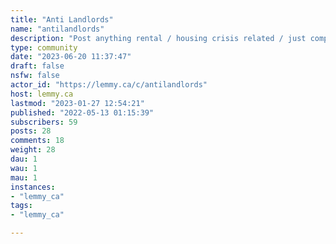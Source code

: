 ```yaml
---
title: "Anti Landlords" 
name: "antilandlords"
description: "Post anything rental / housing crisis related / just complain about your slumlord/landlordInteresting:- [georgist idea of land tax](https://yewtu.be/watch?v=Li_MGFRNqOE)"
type: community
date: "2023-06-20 11:37:47"
draft: false
nsfw: false
actor_id: "https://lemmy.ca/c/antilandlords"
host: lemmy.ca
lastmod: "2023-01-27 12:54:21"
published: "2022-05-13 01:15:39"
subscribers: 59
posts: 28
comments: 18
weight: 28
dau: 1
wau: 1
mau: 1
instances:
- "lemmy_ca"
tags: 
- "lemmy_ca"

---
```

